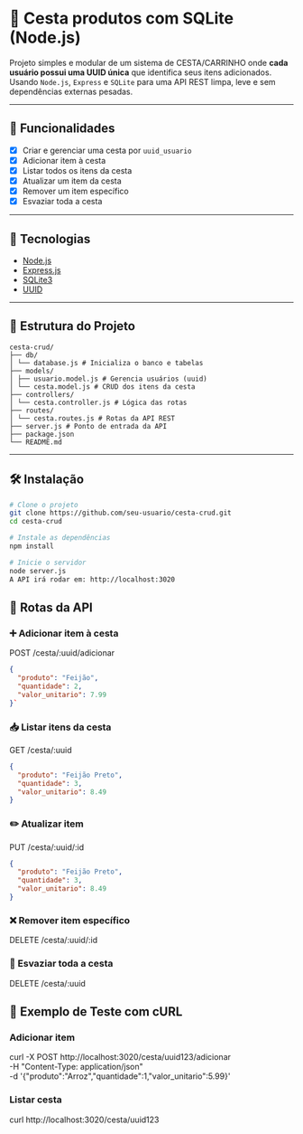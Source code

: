 # 🧺 Cesta produtos com SQLite (Node.js)

Projeto simples e modular de um sistema de CESTA/CARRINHO onde **cada usuário possui uma UUID única** que identifica seus itens adicionados. Usando `Node.js`, `Express` e `SQLite` para uma API REST limpa, leve e sem dependências externas pesadas.

---

## 🚀 Funcionalidades

- [x] Criar e gerenciar uma cesta por `uuid_usuario`
- [x] Adicionar item à cesta
- [x] Listar todos os itens da cesta
- [x] Atualizar um item da cesta
- [x] Remover um item específico
- [x] Esvaziar toda a cesta

---

## 🧱 Tecnologias

- [Node.js](https://nodejs.org/)
- [Express.js](https://expressjs.com/)
- [SQLite3](https://www.sqlite.org/index.html)
- [UUID](https://www.npmjs.com/package/uuid)

---

## 📁 Estrutura do Projeto

    cesta-crud/
    ├── db/
    │ └── database.js # Inicializa o banco e tabelas
    ├── models/
    │ ├── usuario.model.js # Gerencia usuários (uuid)
    │ └── cesta.model.js # CRUD dos itens da cesta
    ├── controllers/
    │ └── cesta.controller.js # Lógica das rotas
    ├── routes/
    │ └── cesta.routes.js # Rotas da API REST
    ├── server.js # Ponto de entrada da API
    ├── package.json
    └── README.md

---

## 🛠️ Instalação

```bash
# Clone o projeto
git clone https://github.com/seu-usuario/cesta-crud.git
cd cesta-crud

# Instale as dependências
npm install

# Inicie o servidor
node server.js
A API irá rodar em: http://localhost:3020
```

## 📌 Rotas da API

### ➕ Adicionar item à cesta

POST /cesta/:uuid/adicionar

``` json
{
  "produto": "Feijão",
  "quantidade": 2,
  "valor_unitario": 7.99
}`
```

### 📥 Listar itens da cesta

GET /cesta/:uuid

```json
{
  "produto": "Feijão Preto",
  "quantidade": 3,
  "valor_unitario": 8.49
}
```

### ✏️ Atualizar item

PUT /cesta/:uuid/:id

``` json
{
  "produto": "Feijão Preto",
  "quantidade": 3,
  "valor_unitario": 8.49
}
```

### ❌ Remover item específico

DELETE /cesta/:uuid/:id

### 🧹 Esvaziar toda a cesta

DELETE /cesta/:uuid

## 🧪 Exemplo de Teste com cURL

### Adicionar item

curl -X POST http://localhost:3020/cesta/uuid123/adicionar \
  -H "Content-Type: application/json" \
  -d '{"produto":"Arroz","quantidade":1,"valor_unitario":5.99}'

### Listar cesta

curl http://localhost:3020/cesta/uuid123